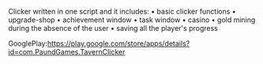 Сlicker written in one script and it includes: 
•	basic clicker functions
•	upgrade-shop 
•	achievement window
•	task window
•	casino
•	gold mining during the absence of the user
•	saving all the player's progress

GooglePlay:https://play.google.com/store/apps/details?id=com.PaundGames.TavernClicker
